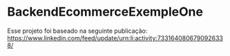 # BackendEcommerceExempleOne


Esse projeto foi baseado na seguinte publicação: https://www.linkedin.com/feed/update/urn:li:activity:7331640806790926338/

